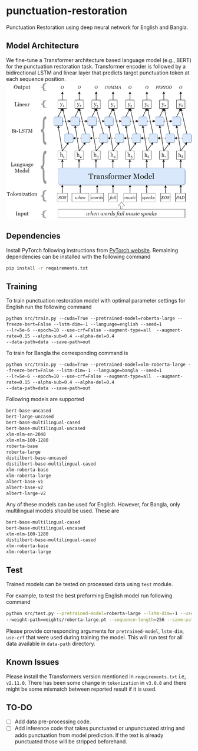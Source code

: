 # punctuation-restoration
Punctuation Restoration using deep neural network for English and Bangla.
## Model Architecture
We fine-tune a Transformer architecture based language model (e.g., BERT) for the punctuation restoration task. 
Transformer encoder is followed by a bidirectional LSTM and linear layer that predicts target punctuation token at 
each sequence position. 
![](./assets/model_architectue.png) 


## Dependencies
Install PyTorch following instructions from [PyTorch website](https://pytorch.org/get-started/locally/). Remaining 
dependencies can be installed with the following command
```bash
pip install -r requirements.txt
```


## Training
To train punctuation restoration model with optimal parameter settings for English run the following command
```
python src/train.py --cuda=True --pretrained-model=roberta-large --freeze-bert=False --lstm-dim=-1 --language=english --seed=1 
--lr=5e-6 --epoch=10 --use-crf=False --augment-type=all  --augment-rate=0.15 --alpha-sub=0.4 --alpha-del=0.4 
--data-path=data --save-path=out
```
To train for Bangla the corresponding command is
```
python src/train.py --cuda=True --pretrained-model=xlm-roberta-large --freeze-bert=False --lstm-dim=-1 --language=bangla --seed=1 
--lr=5e-6 --epoch=10 --use-crf=False --augment-type=all  --augment-rate=0.15 --alpha-sub=0.4 --alpha-del=0.4 
--data-path=data --save-path=out
```

Following models are supported
```
bert-base-uncased
bert-large-uncased
bert-base-multilingual-cased
bert-base-multilingual-uncased
xlm-mlm-en-2048
xlm-mlm-100-1280
roberta-base
roberta-large
distilbert-base-uncased
distilbert-base-multilingual-cased
xlm-roberta-base
xlm-roberta-large
albert-base-v1
albert-base-v2
albert-large-v2
```
Any of these models can be used for English. However, for Bangla, only multilingual models should be used. These are
```
bert-base-multilingual-cased
bert-base-multilingual-uncased
xlm-mlm-100-1280
distilbert-base-multilingual-cased
xlm-roberta-base
xlm-roberta-large
```

## Test 
Trained models can be tested on processed data using `test` module.

For example, to test the best preforming English model run following command
```bash
python src/test.py --pretrained-model=roberta-large --lstm-dim=-1 --use-crf=False --data-path=data/test 
--weight-path=weights/roberta-large.pt --sequence-length=256 --save-path=out
```
Please provide corresponding arguments for `pretrained-model`, `lstm-dim`, `use-crf` that were used during training the 
model. This will run test for all data available in `data-path` directory. 

## Known Issues
Please install the Transformers version mentioned in `requirements.txt` i.e, `v2.11.0`. There has been some change in 
`tokenization` in  `v3.0.0` and there might be some mismatch between reported result if it is used.

## TO-DO
- [ ] Add data pre-processing code.
- [ ] Add inference code that takes punctuated or unpunctuated string and adds punctuation from model prediction. If the
 text is already punctuated those will be stripped beforehand.